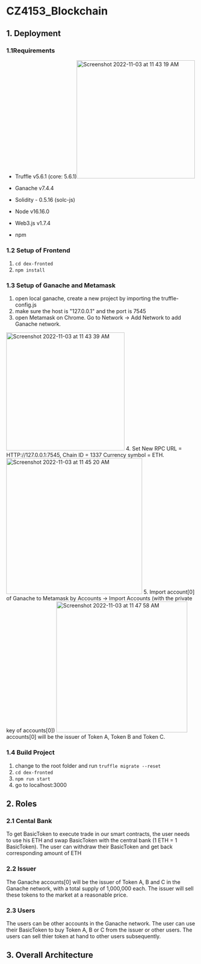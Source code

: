 # CZ4153_Blockchain


## 1. Deployment
### 1.1Requirements
- Truffle v5.6.1 (core: 5.6.1)<img width="314" alt="Screenshot 2022-11-03 at 11 43 19 AM" src="https://user-images.githubusercontent.com/61575406/199643674-fa1317a2-5520-45aa-a40a-1b70879cb516.png">

- Ganache v7.4.4
- Solidity - 0.5.16 (solc-js)
- Node v16.16.0
- Web3.js v1.7.4
- npm

### 1.2 Setup of Frontend
1.  `cd dex-fronted`
2. `npm install`

### 1.3 Setup of Ganache and Metamask
1. open local ganache, create a new project by importing the truffle-config.js
2. make sure the host is "127.0.0.1" and the port is 7545
3. open Metamask on Chrome. Go to Network -> Add Network to add Ganache network.
<img width="314" alt="Screenshot 2022-11-03 at 11 43 39 AM" src="https://user-images.githubusercontent.com/61575406/199643701-1a2a02c5-ad6f-43f5-ba3e-e31d63004bff.png">
4. Set New RPC URL = HTTP://127.0.0.1:7545, Chain ID = 1337 Currency symbol = ETH.
<img width="361" alt="Screenshot 2022-11-03 at 11 45 20 AM" src="https://user-images.githubusercontent.com/61575406/199643878-d1c458be-a3a0-4b18-8b50-3a261d8f6ddd.png">
5. Import account[0] of Ganache to Metamask by Accounts -> Import Accounts (with the private key of accounts[0])
<img width="348" alt="Screenshot 2022-11-03 at 11 47 58 AM" src="https://user-images.githubusercontent.com/61575406/199644122-0c18991f-30c2-4f0e-8d2f-69009e343ba3.png">
accounts[0] will be the issuer of Token A, Token B and Token C.

### 1.4 Build Project
1. change to the root folder and run `truffle migrate --reset`
2. `cd dex-fronted`
3. `npm run start`
4. go to localhost:3000

## 2. Roles
### 2.1 Cental Bank
To get BasicToken to execute trade in our smart contracts, the user needs to use his ETH and swap BasicToken with the central bank (1 ETH = 1 BasicToken). The user can withdraw their BasicToken and get back corresponding amount of ETH
### 2.2 Issuer 
The Ganache accounts[0] will be the issuer of Token A, B and C in the Ganache network, with a total supply of 1,000,000 each. The issuer will sell these tokens to the market at a reasonable price. 
### 2.3 Users
The users can be other accounts in the Ganache network. The user can use their BasicToken to buy Token A, B or C from the issuer or other users. The users can sell thier token at hand to other users subsequently.

## 3. Overall Architecture
